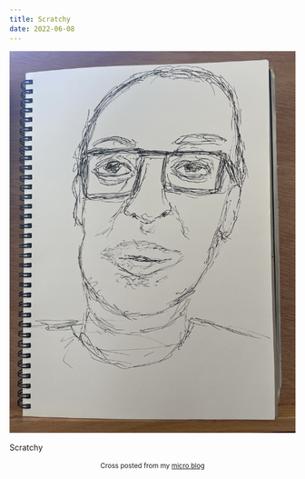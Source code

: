 ```yaml
---
title: Scratchy
date: 2022-06-08
---
```

![Scratchy](image/c7b08bd764.jpg)

<p>Scratchy</p>



<center><small>Cross posted from my <a href='http://micro.blog/joshnicholas'>micro blog</a></small></center>

    